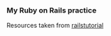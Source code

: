 ### My Ruby on Rails practice 

Resources taken from [railstutorial](https://github.com/railstutorial)